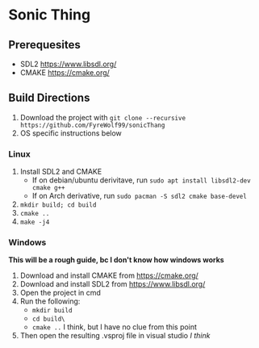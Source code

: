 # Sonic Thing

## Prerequesites
- SDL2 <https://www.libsdl.org/>
- CMAKE <https://cmake.org/>

## Build Directions

1. Download the project with `git clone --recursive https://github.com/FyreWolf99/sonicThang`
2. OS specific instructions below

### Linux
1. Install SDL2 and CMAKE
	- If on debian/ubuntu derivitave, run `sudo apt install libsdl2-dev cmake g++`
	- If on Arch derivative, run `sudo pacman -S sdl2 cmake base-devel`
2. `mkdir build; cd build`
3. `cmake ..`
4. `make -j4`

### Windows
**This will be a rough guide, bc I don't know how windows works**

1. Download and install CMAKE from <https://cmake.org/>
2. Download and install SDL2 from <https://www.libsdl.org/>
3. Open the project in cmd
4. Run the following:
	- `mkdir build`
	- `cd build\`
	- `cmake ..` I think, but I have no clue from this point
5. Then open the resulting .vsproj file in visual studio *I think*